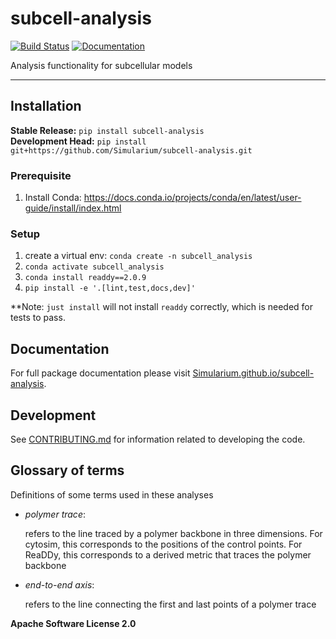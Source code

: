 # subcell-analysis

[![Build Status](https://github.com/Simularium/subcell-analysis/workflows/CI/badge.svg)](https://github.com/Simularium/subcell-analysis/actions)
[![Documentation](https://github.com/Simularium/subcell-analysis/workflows/Documentation/badge.svg)](https://Simularium.github.io/subcell-analysis)

Analysis functionality for subcellular models

---

## Installation

**Stable Release:** `pip install subcell-analysis`<br>
**Development Head:** `pip install git+https://github.com/Simularium/subcell-analysis.git`

### Prerequisite 

1. Install Conda: https://docs.conda.io/projects/conda/en/latest/user-guide/install/index.html

### Setup 
1. create a virtual env: `conda create -n subcell_analysis`
2. `conda activate subcell_analysis`
3. `conda install readdy==2.0.9`
3. `pip install -e '.[lint,test,docs,dev]'`

**Note: `just install` will not install `readdy` correctly, which is needed for tests to pass.

## Documentation

For full package documentation please visit [Simularium.github.io/subcell-analysis](https://Simularium.github.io/subcell-analysis).

## Development

See [CONTRIBUTING.md](CONTRIBUTING.md) for information related to developing the code.

## Glossary of terms
Definitions of some terms used in these analyses
* *polymer trace*:

    refers to the line traced by a polymer backbone in three dimensions. For cytosim, this corresponds to the positions of the control points. For ReaDDy, this corresponds to a derived metric that traces the polymer backbone

* *end-to-end axis*:

    refers to the line connecting the first and last points of a polymer trace

**Apache Software License 2.0**
